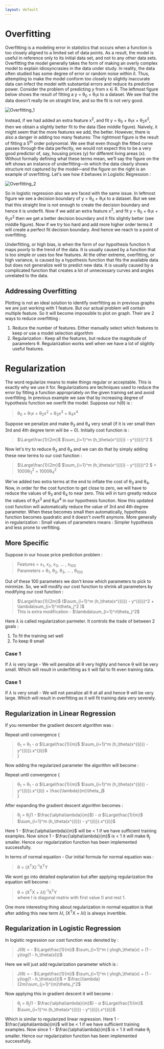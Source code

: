 ```yaml
---
layout: default
---
```



 <script type="text/x-mathjax-config">
    MathJax.Hub.Config({
      tex2jax: {
        skipTags: ['script', 'noscript', 'style', 'textarea', 'pre'],
        inlineMath: [['$','$']]
      }
    });
  </script>
  <script src="https://cdn.mathjax.org/mathjax/latest/MathJax.js?config=TeX-AMS-MML_HTMLorMML" type="text/javascript"></script> 

# Overfitting

Overfitting is a modeling error in statistics that occurs when a function is too closely aligned to a limited set of data points. As a result, the model is useful in reference only to its initial data set, and not to any other data sets. Overfitting the model generally takes the form of making an overly complex model to explain idiosyncrasies in the data under study. In reality, the data often studied has some degree of error or random noise within it. Thus, attempting to make the model conform too closely to slightly inaccurate data can infect the model with substantial errors and reduce its predictive power. Consider the problem of predicting y from x ∈ R. The leftmost figure below shows the result of fitting a y = θ<sub>0</sub> + θ<sub>1</sub>x to a dataset. We see that the data doesn’t really lie on straight line, and so the fit is not very good.

![Overfitting_1](https://m3verma.github.io/Machine_Learning/Coursera_AndrewNG_Course/Images/Overfitting/Overfitting.png)

Instead, if we had added an extra feature x<sup>2</sup>, and fit y = θ<sub>0</sub> + θ<sub>1</sub>x + θ<sub>2</sub>x<sup>2</sup>, then we obtain a slightly better fit to the data (See middle figure). Naively, it might seem that the more features we add, the better. However, there is also a danger in adding too many features: The rightmost figure is the result of fitting a 5<sup>th</sup> order polynomial. We see that even though the fitted curve passes through the data perfectly, we would not expect this to be a very good predictor of, say, housing prices (y) for different living areas (x). Without formally defining what these terms mean, we’ll say the figure on the left shows an instance of underfitting—in which the data clearly shows structure not captured by the model—and the figure on the right is an example of overfitting. Let's see how it behaves in Logisitic Regression :

![Overfitting_2](https://m3verma.github.io/Machine_Learning/Coursera_AndrewNG_Course/Images/Overfitting/Overfitting_2.PNG)

So in logistic regression also we are faced with the same issue. In leftmost figure we see a decision boundary of y = θ<sub>0</sub> + θ<sub>1</sub>x to a dataset. But we see that this straight line is not enough to create the decision boundary and hence it is underfit. Now if we add an extra feature x<sup>2</sup>, and fit y = θ<sub>0</sub> + θ<sub>1</sub>x + θ<sub>2</sub>x<sup>2</sup> then we get a better decision boundary and it fits slightly better (see middle figure). Now if we try too hard and add more higher order terms it will create a perfect fit decision boundary. And hence we reach to a point of overfitting.

Underfitting, or high bias, is when the form of our hypothesis function h maps poorly to the trend of the data. It is usually caused by a function that is too simple or uses too few features. At the other extreme, overfitting, or high variance, is caused by a hypothesis function that fits the available data but does not generalize well to predict new data. It is usually caused by a complicated function that creates a lot of unnecessary curves and angles unrelated to the data.

## Addressing Overfitting

Plotting is not an ideal solution to identify overfitting as in previous graphs we are just working with 1 feature. But our actual problem will contain multiple feature. So it will become impossible to plot on graph. Their are 2 ways to reduce overfitting :
1. Reduce the number of features. Either manually select which features to keep or use a model selection algorithm
2. Regularization : Keep all the features, but reduce the magnitude of parameters θ. Regularization works well when we have a lot of slightly useful features.

# Regularization

The word regularize means to make things regular or acceptable. This is exactly why we use it for. Regularizations are techniques used to reduce the error by fitting a function appropriately on the given training set and avoid overfitting. In previous example we saw that by increasing degree of hypothesis function we overfit the model. Suppose our h(θ) is :
> θ<sub>0</sub> + θ<sub>1</sub>x + θ<sub>2</sub>x<sup>2</sup> + θ<sub>3</sub>x<sup>3</sup> + θ<sub>4</sub>x<sup>4</sup>

Suppose we penalize and make θ<sub>3</sub> and θ<sub>4</sub> very small (if it is ver small then 3rd and 4th degree term will be ~ 0). Initially cost function is :
> $\Large\frac{1}{2m}$ $\sum_{i=1}^m (h_\theta(x^{(i)}) - y^{(i)})^2 $

Now let's try to reduce θ<sub>3</sub> and θ<sub>4</sub> and we can do that by simply adding these new terms to our cost function :
> $\Large\frac{1}{2m}$ $\sum_{i=1}^m (h_\theta(x^{(i)}) - y^{(i)})^2 $ + 1000θ<sub>3</sub><sup>2</sup> + 1000θ<sub>4</sub><sup>2</sup>

We've added two extra terms at the end to inflate the cost of θ<sub>3</sub> and θ<sub>4</sub>. Now, in order for the cost function to get close to zero, we will have to reduce the values of θ<sub>3</sub> and θ<sub>4</sub> to near zero. This will in turn greatly reduce the values of θ<sub>3</sub>x<sup>3</sup> and θ<sub>4</sub>x<sup>4</sup> in our hypothesis function. Now this updated cost function will automatically reduce the value of 3rd and 4th degree parameter. When these becomes small then automatically, hypothesis function becomes quadratic and it doesn't overfit anymore. More generally in regularization : Small values of parameters means : Simpler hypothesis and less prone to verfitting.

## More Specific 

Suppose in our house price prediction problem :
> Features = x<sub>1</sub>, x<sub>2</sub>, x<sub>3</sub>, ... , x<sub>100</sub> <br>
> Parameters = θ<sub>1</sub>, θ<sub>2</sub>, θ<sub>3</sub>, ... , θ<sub>100</sub>

Out of these 100 parameters we don't know which parameters to pick to minimize. So, we will modify our cost function to shrink all parameters by modifying our cost function :
> $\Large\frac{1}{2m}$ ($\sum_{i=1}^m (h_\theta(x^{(i)}) - y^{(i)})^2 + \lambda\sum_{i=1}^n\theta_j^2 )$ <br>
> This is extra modification - $\lambda\sum_{i=1}^n\theta_j^2$

Here $\lambda$ is called regularization parmeter. It controls the trade of between 2 goals :
1. To fit the training set well
2. To keep θ small

### Case 1

If $\lambda$ is very large - We will penalize all θ very highly and hence θ will be very small. Which will result in underfitting as it will fail to fit even training data.

### Case 1

If $\lambda$ is very small - We will not penalize all θ at all and hence θ will be very large. Which will result in overfitting as it will fit training data very severely.

## Regularization in Linear Regression

If you remember the gradient descent algorithm was :

Repeat until convergence {
> θ<sub>1</sub> = θ<sub>1</sub> - $\alpha$ $\Large\frac{1}{m}$ $\sum_{i=1}^m (h_\theta(x^{(i)}) - y^{(i)}).x^{(i)}$<br>
}

Now adding the regularized parameter the algorithm will become :

Repeat until convergence {
> θ<sub>1</sub> = θ<sub>1</sub> - $\alpha$ $\Large\frac{1}{m}$ $\sum_{i=1}^m (h_\theta(x^{(i)}) - y^{(i)}).x^{(i)} + \frac{\lambda}{m}\theta_j$<br>
}

After expanding the gradient descent algorithm becomes :

> θ<sub>j</sub> = θ<sub>j</sub>(1 - $\frac{\alpha\lambda}{m}$) - $\alpha$ $\Large\frac{1}{m}$ $\sum_{i=1}^m (h_\theta(x^{(i)}) - y^{(i)}).x^{(i)}$

Here 1 - $\frac{\alpha\lambda}{m}$ will be < 1 if we have sufficient training examples. Now since 1 - $\frac{\alpha\lambda}{m}$ is < 1 it will make θ<sub>j</sub> smaller. Hence our regularization function has been implemented successfully.

In terms of normal equation - Our initial formula for normal equation was :
> θ = (X<sup>T</sup>X)<sup>-1</sup>X<sup>T</sup>Y<br>

We wont go into detailed explanation but after applying regularization the equation will become :
> θ = (X<sup>T</sup>X + $\lambda$I)<sup>-1</sup>X<sup>T</sup>Y<br>
> where I is diagonal matrix with first value 0 and rest 1.

One more interesting thing about regularization in normal equation is that after adding this new term $\lambda$I, (X<sup>T</sup>X + $\lambda$I) is always invertible.

## Regularization in Logistic Regression

In logistic regression our cost function was denoted by :
> J(θ) = - $\Large\frac{1}{m}$ $\sum_{i=1}^m ( ylogh_\theta(x) + (1 - y)log(1 - h_\theta(x)))$

Here we will just add regularization parameter which is :
> J(θ) = - $\Large\frac{1}{m}$ $\sum_{i=1}^m ( ylogh_\theta(x) + (1 - y)log(1 - h_\theta(x)))$ + $\frac{\lambda}{2m}\sum_{j=1}^{m}\theta_j^2$

Now applying this in gradient descent it will become :
> θ<sub>j</sub> = θ<sub>j</sub>(1 - $\frac{\alpha\lambda}{m}$) - $\alpha$ $\Large\frac{1}{m}$ $\sum_{i=1}^m (h_\theta(x^{(i)}) - y^{(i)}).x^{(i)}$

Which is similar to regularized linear regression. Here 1 - $\frac{\alpha\lambda}{m}$ will be < 1 if we have sufficient training examples. Now since 1 - $\frac{\alpha\lambda}{m}$ is < 1 it will make θ<sub>j</sub> smaller. Hence our regularization function has been implemented successfully.
